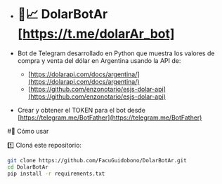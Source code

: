 - # 📱📈 DolarBotAr   [https://t.me/dolarAr_bot]

- Bot de Telegram desarrollado en Python que muestra los valores de compra y venta del dólar en Argentina usando la API de:
  - [https://dolarapi.com/docs/argentina/](https://dolarapi.com/docs/argentina/)
  - [https://github.com/enzonotario/esjs-dolar-api](https://github.com/enzonotario/esjs-dolar-api)

- Crear y obtener el TOKEN para el bot desde [https://telegram.me/BotFather](https://telegram.me/BotFather)


#📒 Cómo usar

1️⃣ Cloná este repositorio:
```bash
git clone https://github.com/FacuGuidobono/DolarBotAr.git
cd DolarBotAr
pip install -r requirements.txt


